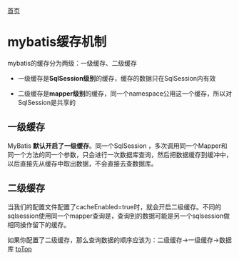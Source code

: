 <a id = "jump">[首页](/README.md)</a>




# mybatis缓存机制

mybatis的缓存分为两级：一级缓存、二级缓存

* 一级缓存是**SqlSession级别**的缓存，缓存的数据只在SqlSession内有效

* 二级缓存是**mapper级别**的缓存，同一个namespace公用这一个缓存，所以对SqlSession是共享的

## 一级缓存
MyBatis **默认开启了一级缓存**。同一个SqlSession ，多次调用同一个Mapper和同一个方法的同一个参数，只会进行一次数据库查询，然后把数据缓存到缓冲中，以后直接先从缓存中取出数据，不会直接去查数据库。

## 二级缓存
当我们的配置文件配置了cacheEnabled=true时，就会开启二级缓存。不同的sqlsession使用同一个mapper查询是，查询到的数据可能是另一个sqlsession做相同操作留下的缓存。


如果你配置了二级缓存，那么查询数据的顺序应该为：二级缓存→一级缓存→数据库
[toTop](#jump)
